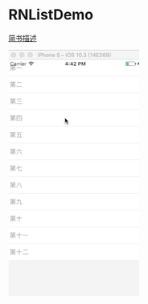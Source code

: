 # RNListDemo

[简书描述](http://url.cn/4ANat57)

![RNListView效果图](https://github.com/linzaifei/RNListDemo/blob/master/RNListView.gif)


